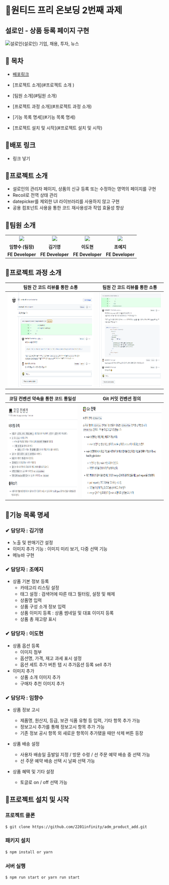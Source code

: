 # 📝원티드 프리 온보딩  2번째 과제 

## 설로인 - 상품 등록 페이지 구현 

![설로인(설로인) 기업, 채용, 투자, 뉴스](https://image.rocketpunch.com/images/2021/3/5/%E1%84%89%E1%85%A5%E1%86%AF%E1%84%85%E1%85%A9%E1%84%8B%E1%85%B5%E1%86%AB_%E1%84%85%E1%85%A9%E1%84%80%E1%85%A9_01_1614918674.png?s=250x250&t=inside)

## 🧾 목차

  - [배포링크](#배포링크) 

  - [프로젝트 소개](#프로젝트 소개 )

  - [팀원 소개](#팀원 소개)

  - [프로젝트 과정 소개](#프로젝트 과정 소개)

  - [기능 목록 명세](#기능 목록 명세)

  - [프로젝트 설치 및 시작](#프로젝트 설치 및 시작)

    
## 📌배포 링크

* 링크 넣기



## 📌프로젝트 소개 
* 설로인의 관리자 페이지, 상품의 신규 등록 또는 수정하는 영역의 페이지를 구현
* Recoil로 전역 상태 관리
* datepicker를 제외한 UI 라이브러리를 사용하지 않고 구현
* 공용 컴포넌트 사용을 통한 코드 재사용성과 작업 효율성 향상



## 📌팀원 소개

<table align="center">
<tr>
<td align="center"><a href="https://github.com/perfumelim"><img src="https://avatars.githubusercontent.com/perfumelim" width="100%" /></a></td>
<td align="center"><a href="https://github.com/kykim00"><img src="https://avatars.githubusercontent.com/kykim00" width="100%" /></a></td>
<td align="center"><a href="https://github.com/ksmfou98"><img src="https://avatars.githubusercontent.com/ksmfou98" width="100%" /></a></td>
<td align="center"><a href="https://github.com/yezyvibe"><img src="https://avatars.githubusercontent.com/yezyvibe" width="100%" /></a></td>
</tr>
<tr>
<td align="center"><b> 임향수 (팀장)</b></td>
<td align="center"><b>김기영</b></td>
<td align="center"><b>이도현</b></td>
<td align="center"><b>조예지</b></td>
</tr>
<tr>
<td align="center"><b>FE Developer</b></td>
<td align="center"><b>FE Developer</b></td>
<td align="center"><b>FE Developer</b></td>
<td align="center"><b>FE Developer</b></td>
</tr>
</table>


## 📌프로젝트 과정 소개

|                팀원 간 코드 리뷰를 통한 소통                 |                팀원 간 코드 리뷰를 통한 소통                 |
| :----------------------------------------------------------: | :----------------------------------------------------------: |
| <img src="README.assets/image-20220129152245533.png" alt="image-20220129152245533" width="100%" height = "300px" /> | <img src="README.assets/image-20220129152736045.png" alt="image-20220129152736045" width="100%" height = "300px"/> |



|             코딩 컨벤션 약속을 통한 코드 통일성              |                     Git 커밋 컨벤션 정의                     |
| :----------------------------------------------------------: | :----------------------------------------------------------: |
| <img src="README.assets/image-20220129152127586.png" alt="image-20220129152127586" width="100%" height = "300px"/> | <img src="README.assets/image-20220129151957567.png" alt="image-20220129151957567" width="100%" height = "300px"/> |





## 📌기능 목록 명세

### ✔  담당자 : 김기영

- 노출 및 판매기간 설정
- 이미지 추가 기능 : 이미지 미리 보기, 다중 선택 기능
- 메뉴바 구현

### ✔  담당자 : 조예지

- 상품 기본 정보 등록
  - 카테고리 리스팅 설정
  - 태그 설정 : 검색어에 따른 태그 필터링, 설정 및 해제
  - 상품명 입력
  - 상품 구성 소개 정보 입력
  - 상품 이미지 등록 : 상품 썸네일 및 대표 이미지 등록
  - 상품 총 재고량 표시

### ✔  담당자 : 이도현

- 상품 옵션 등록
  - 이미지 첨부
  - 옵션명, 가격, 재고 과세 표시 설정
  - 옵션 세트 추가 버튼 탭 시 추가옵션 등록 sell 추가
- 이미지 추가 
  - 상품 소개 이미지 추가
  - 구매자 추천 이미지 추가

### ✔  담당자 : 임향수

- 상품 정보 고시 

  - 제품명, 원산지, 등급, 보관 식품 유형 등 입력, 기타 항목 추가 가능
  - 정보고시 추가를 통해 정보고시 항목 추가 가능
  - 기존 정보 공시 항목 외 새로운 항목이 추가됐을 때만 삭제 버튼 등장

- 상품 배송 설정

  - 사용자 배송일 출발일 지정 / 방문 수령 / 선 주문 예약 배송 중 선택 가능
  - 선 주문 예약 배송 선택 시 날짜 선택 가능

- 상품 혜택 및 기타 설정 

  * 토글로 on / off 선택 가능

  

## 📌프로젝트 설치 및 시작

### 프로젝트 클론
```bash
$ git clone https://github.com/2201infinity/adm_product_add.git
```



### 패키지 설치

```bash
$ npm install or yarn
```



### 서버 실행

```bash
$ npm run start or yarn run start
```




